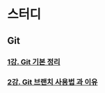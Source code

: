 # 스터디
## Git
### [1강. Git 기본 정리](https://github.com/JustBasicPro/Study/tree/main/Git/1%EA%B0%95)
### [2강. Git 브랜치 사용법 과 이유](https://github.com/JustBasicPro/Study/tree/main/Git/2%EA%B0%95)

